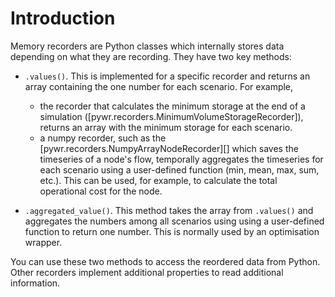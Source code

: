 # Introduction
Memory recorders are Python classes which internally stores data depending on what they are recording. 
They have two key methods:

- `.values()`. This is implemented for a specific recorder and returns an array containing the one number
for each scenario. For example, 

    - the recorder that calculates the minimum storage at the end of a simulation ([pywr.recorders.MinimumVolumeStorageRecorder]),
    returns an array with the minimum storage for each scenario.
    - a numpy recorder, such as the [pywr.recorders.NumpyArrayNodeRecorder][] which saves the timeseries of a node's flow,
      temporally aggregates the timeseries for each scenario using a user-defined function (min, mean, max, sum, etc.). This
      can be used, for example, to calculate the total operational cost for the node.

- `.aggregated_value()`. This method takes the array from `.values()` and aggregates the numbers among all scenarios using
   using a user-defined function to return one number. This is normally used by an optimisation wrapper.

You can use these two methods to access the reordered data from Python. Other recorders
implement additional properties to read additional information.